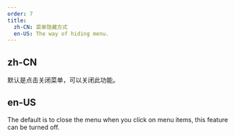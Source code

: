 ```yaml
---
order: 7
title:
  zh-CN: 菜单隐藏方式
  en-US: The way of hiding menu.
---
```


## zh-CN

默认是点击关闭菜单，可以关闭此功能。

## en-US

The default is to close the menu when you click on menu items, this feature can be turned off.

